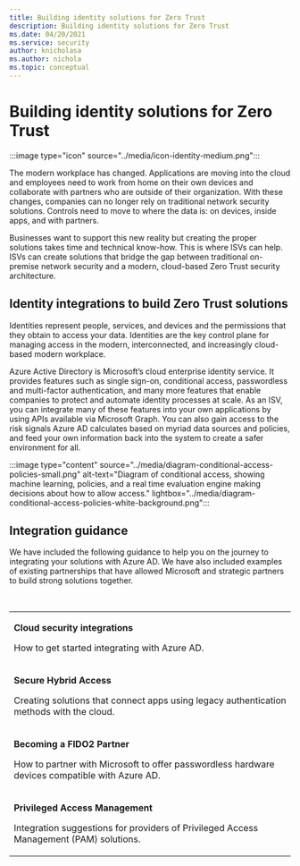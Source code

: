 ```yaml
---
title: Building identity solutions for Zero Trust
description: Building identity solutions for Zero Trust
ms.date: 04/20/2021
ms.service: security
author: knicholasa
ms.author: nichola
ms.topic: conceptual
---
```


# Building identity solutions for Zero Trust

:::image type="icon" source="../media/icon-identity-medium.png":::

The modern workplace has changed. Applications are moving into the cloud and employees need to work from home on their own devices and collaborate with partners who are outside of their organization. With these changes, companies can no longer rely on traditional network security solutions. Controls need to move to where the data is: on devices, inside apps, and with partners.

Businesses want to support this new reality but creating the proper solutions takes time and technical know-how. This is where ISVs can help. ISVs can create solutions that bridge the gap between traditional on-premise network security and a modern, cloud-based Zero Trust security architecture.

## Identity integrations to build Zero Trust solutions

Identities represent people, services, and devices and the permissions that they obtain to access your data. Identities are the key control plane for managing access in the modern, interconnected, and increasingly cloud-based modern workplace.

Azure Active Directory is Microsoft’s cloud enterprise identity service. It provides features such as single sign-on, conditional access, passwordless and multi-factor authentication, and many more features that enable companies to protect and automate identity processes at scale. As an ISV, you can integrate many of these features into your own applications by using APIs available via Microsoft Graph. You can also gain access to the risk signals Azure AD calculates based on myriad data sources and policies, and feed your own information back into the system to create a safer environment for all.

:::image type="content" source="../media/diagram-conditional-access-policies-small.png" alt-text="Diagram of conditional access, showing machine learning, policies, and a real time evaluation engine making decisions about how to allow access." lightbox="../media/diagram-conditional-access-policies-white-background.png":::

## Integration guidance

We have included the following guidance to help you on the journey to integrating your solutions with Azure AD. We have also included examples of existing partnerships that have allowed Microsoft and strategic partners to build strong solutions together.

<br/>
<table border="0">
   <tbody>
      <tr>
         <td>
            <p><strong>Cloud security integrations</strong> </p>
            <p>How to get started integrating with Azure AD.</p>
         </td>
      </tr>
      <tr>
         <td>
            <p><strong>Secure Hybrid Access</strong> </p>
            <p>Creating solutions that connect apps using legacy authentication methods with the cloud.</p>
         </td>
      </tr>
      <tr>
         <td>
            <p><strong>Becoming a FIDO2 Partner</strong> </p>
            <p>How to partner with Microsoft to offer passwordless hardware devices compatible with Azure AD.</p>
         </td>
      </tr>
      <tr>
         <td>
            <p><strong>Privileged Access Management</strong> </p>
            <p>Integration suggestions for providers of Privileged Access Management (PAM) solutions.</p>
         </td>
      </tr>
    </tbody>
</table>
